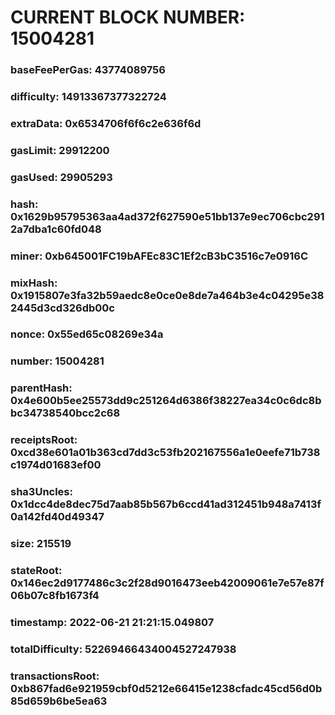 # CURRENT BLOCK NUMBER: 15004281

### baseFeePerGas: 43774089756
### difficulty: 14913367377322724
### extraData: 0x6534706f6f6c2e636f6d
### gasLimit: 29912200
### gasUsed: 29905293
### hash: 0x1629b95795363aa4ad372f627590e51bb137e9ec706cbc2912a7dba1c60fd048
### miner: 0xb645001FC19bAFEc83C1Ef2cB3bC3516c7e0916C
### mixHash: 0x1915807e3fa32b59aedc8e0ce0e8de7a464b3e4c04295e382445d3cd326db00c
### nonce: 0x55ed65c08269e34a
### number: 15004281
### parentHash: 0x4e600b5ee25573dd9c251264d6386f38227ea34c0c6dc8bbc34738540bcc2c68
### receiptsRoot: 0xcd38e601a01b363cd7dd3c53fb202167556a1e0eefe71b738c1974d01683ef00
### sha3Uncles: 0x1dcc4de8dec75d7aab85b567b6ccd41ad312451b948a7413f0a142fd40d49347
### size: 215519
### stateRoot: 0x146ec2d9177486c3c2f28d9016473eeb42009061e7e57e87f06b07c8fb1673f4
### timestamp: 2022-06-21 21:21:15.049807
### totalDifficulty: 52269466434004527247938
### transactionsRoot: 0xb867fad6e921959cbf0d5212e66415e1238cfadc45cd56d0b85d659b6be5ea63
